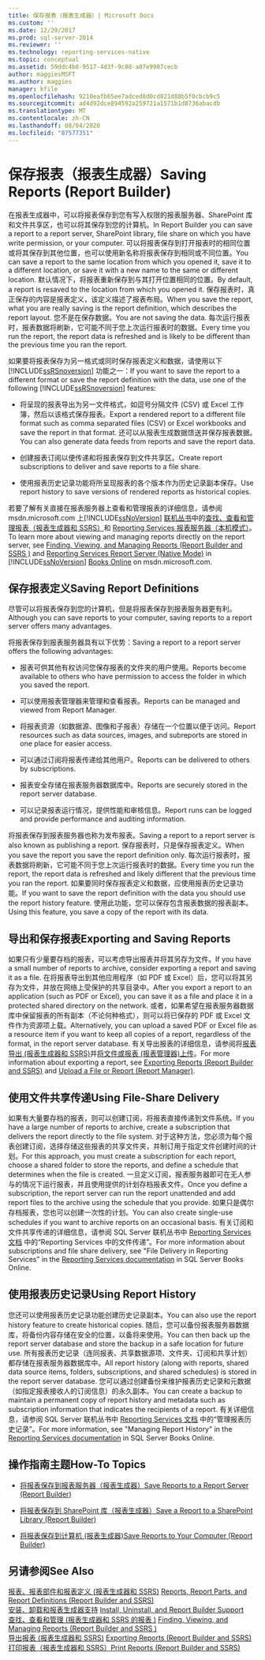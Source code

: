```yaml
---
title: 保存报表（报表生成器）| Microsoft Docs
ms.custom: ''
ms.date: 12/29/2017
ms.prod: sql-server-2014
ms.reviewer: ''
ms.technology: reporting-services-native
ms.topic: conceptual
ms.assetid: 59ddc4b8-9517-4d3f-9c88-a07e9907cecb
author: maggiesMSFT
ms.author: maggies
manager: kfile
ms.openlocfilehash: 9210eafb65ee7adced8d0cd821d88b5f0cbcb9c5
ms.sourcegitcommit: ad4d92dce894592a259721a1571b1d8736abacdb
ms.translationtype: MT
ms.contentlocale: zh-CN
ms.lasthandoff: 08/04/2020
ms.locfileid: "87577351"
---
```

# <a name="saving-reports-report-builder"></a><span data-ttu-id="83306-102">保存报表（报表生成器）</span><span class="sxs-lookup"><span data-stu-id="83306-102">Saving Reports (Report Builder)</span></span>
  <span data-ttu-id="83306-103">在报表生成器中，可以将报表保存到您有写入权限的报表服务器、SharePoint 库和文件共享区，也可以将其保存到您的计算机。</span><span class="sxs-lookup"><span data-stu-id="83306-103">In Report Builder you can save a report to a report server, SharePoint library, file share on which you have write permission, or your computer.</span></span> <span data-ttu-id="83306-104">可以将报表保存到打开报表时的相同位置或将其保存到其他位置，也可以使用新名称将报表保存到相同或不同位置。</span><span class="sxs-lookup"><span data-stu-id="83306-104">You can save a report to the same location from which you opened it, save it to a different location, or save it with a new name to the same or different location.</span></span> <span data-ttu-id="83306-105">默认情况下，将报表重新保存到与其打开位置相同的位置。</span><span class="sxs-lookup"><span data-stu-id="83306-105">By default, a report is resaved to the location from which you opened it.</span></span> <span data-ttu-id="83306-106">保存报表时，真正保存的内容是报表定义，该定义描述了报表布局。</span><span class="sxs-lookup"><span data-stu-id="83306-106">When you save the report, what you are really saving is the report definition, which describes the report layout.</span></span> <span data-ttu-id="83306-107">您不是在保存数据。</span><span class="sxs-lookup"><span data-stu-id="83306-107">You are not saving the data.</span></span> <span data-ttu-id="83306-108">每次运行报表时，报表数据将刷新，它可能不同于您上次运行报表时的数据。</span><span class="sxs-lookup"><span data-stu-id="83306-108">Every time you run the report, the report data is refreshed and is likely to be different than the previous time you ran the report.</span></span>  
  
 <span data-ttu-id="83306-109">如果要将报表保存为另一格式或同时保存报表定义和数据，请使用以下 [!INCLUDE[ssRSnoversion](../../includes/ssrsnoversion-md.md)] 功能之一：</span><span class="sxs-lookup"><span data-stu-id="83306-109">If you want to save the report to a different format or save the report definition with the data, use one of the following [!INCLUDE[ssRSnoversion](../../includes/ssrsnoversion-md.md)] features:</span></span>  
  
-   <span data-ttu-id="83306-110">将呈现的报表导出为另一文件格式，如逗号分隔文件 (CSV) 或 Excel 工作簿，然后以该格式保存报表。</span><span class="sxs-lookup"><span data-stu-id="83306-110">Export a rendered report to a different file format such as comma separated files (CSV) or Excel workbooks and save the report in that format.</span></span> <span data-ttu-id="83306-111">还可以从报表生成数据馈送并保存报表数据。</span><span class="sxs-lookup"><span data-stu-id="83306-111">You can also generate data feeds from reports and save the report data.</span></span>  
  
-   <span data-ttu-id="83306-112">创建报表订阅以便传递和将报表保存到文件共享区。</span><span class="sxs-lookup"><span data-stu-id="83306-112">Create report subscriptions to deliver and save reports to a file share.</span></span>  
  
-   <span data-ttu-id="83306-113">使用报表历史记录功能将所呈现报表的各个版本作为历史记录副本保存。</span><span class="sxs-lookup"><span data-stu-id="83306-113">Use report history to save versions of rendered reports as historical copies.</span></span>  
  
 <span data-ttu-id="83306-114">若要了解有关直接在报表服务器上查看和管理报表的详细信息，请参阅 msdn.microsoft.com 上[!INCLUDE[ssNoVersion](../../includes/ssnoversion-md.md)] [联机丛书](https://go.microsoft.com/fwlink/?LinkId=154888)中的[查找、查看和管理报表（报表生成器和 SSRS）](finding-viewing-and-managing-reports-report-builder-and-ssrs.md)和 [Reporting Services 报表服务器（本机模式）](../report-server/reporting-services-report-server-native-mode.md)。</span><span class="sxs-lookup"><span data-stu-id="83306-114">To learn more about viewing and managing reports directly on the report server, see [Finding, Viewing, and Managing Reports &#40;Report Builder and SSRS &#41;](finding-viewing-and-managing-reports-report-builder-and-ssrs.md) and [Reporting Services Report Server &#40;Native Mode&#41;](../report-server/reporting-services-report-server-native-mode.md) in [!INCLUDE[ssNoVersion](../../includes/ssnoversion-md.md)] [Books Online](https://go.microsoft.com/fwlink/?LinkId=154888) on msdn.microsoft.com.</span></span>  
  
##  <a name="saving-report-definitions"></a><a name="SavingReportDefinitions"></a><span data-ttu-id="83306-115">保存报表定义</span><span class="sxs-lookup"><span data-stu-id="83306-115">Saving Report Definitions</span></span>  
 <span data-ttu-id="83306-116">尽管可以将报表保存到您的计算机，但是将报表保存到报表服务器更有利。</span><span class="sxs-lookup"><span data-stu-id="83306-116">Although you can save reports to your computer, saving reports to a report server offers many advantages.</span></span>  
  
 <span data-ttu-id="83306-117">将报表保存到报表服务器具有以下优势：</span><span class="sxs-lookup"><span data-stu-id="83306-117">Saving a report to a report server offers the following advantages:</span></span>  
  
-   <span data-ttu-id="83306-118">报表可供其他有权访问您保存报表的文件夹的用户使用。</span><span class="sxs-lookup"><span data-stu-id="83306-118">Reports become available to others who have permission to access the folder in which you saved the report.</span></span>  
  
-   <span data-ttu-id="83306-119">可以使用报表管理器来管理和查看报表。</span><span class="sxs-lookup"><span data-stu-id="83306-119">Reports can be managed and viewed from Report Manager.</span></span>  
  
-   <span data-ttu-id="83306-120">将报表资源（如数据源、图像和子报表）存储在一个位置以便于访问。</span><span class="sxs-lookup"><span data-stu-id="83306-120">Report resources such as data sources, images, and subreports are stored in one place for easier access.</span></span>  
  
-   <span data-ttu-id="83306-121">可以通过订阅将报表传递给其他用户。</span><span class="sxs-lookup"><span data-stu-id="83306-121">Reports can be delivered to others by subscriptions.</span></span>  
  
-   <span data-ttu-id="83306-122">报表安全存储在报表服务器数据库中。</span><span class="sxs-lookup"><span data-stu-id="83306-122">Reports are securely stored in the report server database.</span></span>  
  
-   <span data-ttu-id="83306-123">可以记录报表运行情况，提供性能和审核信息。</span><span class="sxs-lookup"><span data-stu-id="83306-123">Report runs can be logged and provide performance and auditing information.</span></span>  
  
 <span data-ttu-id="83306-124">将报表保存到报表服务器也称为发布报表。</span><span class="sxs-lookup"><span data-stu-id="83306-124">Saving a report to a report server is also known as publishing a report.</span></span> <span data-ttu-id="83306-125">保存报表时，只是保存报表定义。</span><span class="sxs-lookup"><span data-stu-id="83306-125">When you save the report you save the report definition only.</span></span> <span data-ttu-id="83306-126">每次运行报表时，报表数据将刷新，它可能不同于您上次运行报表时的数据。</span><span class="sxs-lookup"><span data-stu-id="83306-126">Every time you run the report, the report data is refreshed and likely different that the previous time you ran the report.</span></span> <span data-ttu-id="83306-127">如果要同时保存报表定义和数据，应使用报表历史记录功能。</span><span class="sxs-lookup"><span data-stu-id="83306-127">If you want to save the report definition with the data you should use the report history feature.</span></span> <span data-ttu-id="83306-128">使用此功能，您可以保存包含报表数据的报表副本。</span><span class="sxs-lookup"><span data-stu-id="83306-128">Using this feature, you save a copy of the report with its data.</span></span>  
  

  
##  <a name="exporting-and-saving-reports"></a><a name="ExportingAndSavingReports"></a> <span data-ttu-id="83306-129">导出和保存报表</span><span class="sxs-lookup"><span data-stu-id="83306-129">Exporting and Saving Reports</span></span>  
 <span data-ttu-id="83306-130">如果只有少量要存档的报表，可以考虑导出报表并将其另存为文件。</span><span class="sxs-lookup"><span data-stu-id="83306-130">If you have a small number of reports to archive, consider exporting a report and saving it as a file.</span></span> <span data-ttu-id="83306-131">在将报表导出到其他应用程序（如 PDF 或 Excel）后，您可以将其另存为文件，并放在网络上受保护的共享目录中。</span><span class="sxs-lookup"><span data-stu-id="83306-131">After you export a report to an application (such as PDF or Excel), you can save it as a file and place it in a protected shared directory on the network.</span></span> <span data-ttu-id="83306-132">或者，如果希望在报表服务器数据库中保留报表的所有副本（不论何种格式），则可以将已保存的 PDF 或 Excel 文件作为资源项上载。</span><span class="sxs-lookup"><span data-stu-id="83306-132">Alternatively, you can upload a saved PDF or Excel file as a resource item if you want to keep all copies of a report, regardless of the format, in the report server database.</span></span> <span data-ttu-id="83306-133">有关导出报表的详细信息，请参阅将[报表导出 &#40;报表生成器和 SSRS&#41;](export-reports-report-builder-and-ssrs.md)并[将文件或报表 &#40;报表管理器&#41;上传](../reports/upload-a-file-or-report-report-manager.md)。</span><span class="sxs-lookup"><span data-stu-id="83306-133">For more information about exporting a report, see [Exporting Reports &#40;Report Builder and SSRS&#41;](export-reports-report-builder-and-ssrs.md) and [Upload a File or Report &#40;Report Manager&#41;](../reports/upload-a-file-or-report-report-manager.md).</span></span>  
  

  
##  <a name="using-file-share-delivery"></a><a name="UsingFileShareDelivery"></a> <span data-ttu-id="83306-134">使用文件共享传递</span><span class="sxs-lookup"><span data-stu-id="83306-134">Using File-Share Delivery</span></span>  
 <span data-ttu-id="83306-135">如果有大量要存档的报表，则可以创建订阅，将报表直接传递到文件系统。</span><span class="sxs-lookup"><span data-stu-id="83306-135">If you have a large number of reports to archive, create a subscription that delivers the report directly to the file system.</span></span> <span data-ttu-id="83306-136">对于这种方法，您必须为每个报表创建订阅，选择存储这些报表的共享文件夹，并制订用于指定文件创建时间的计划。</span><span class="sxs-lookup"><span data-stu-id="83306-136">For this approach, you must create a subscription for each report, choose a shared folder to store the reports, and define a schedule that determines when the file is created.</span></span> <span data-ttu-id="83306-137">一旦定义订阅，报表服务器即可在无人参与的情况下运行报表，并且使用提供的计划存档报表文件。</span><span class="sxs-lookup"><span data-stu-id="83306-137">Once you define a subscription, the report server can run the report unattended and add report files to the archive using the schedule that you provide.</span></span> <span data-ttu-id="83306-138">如果只是偶尔存档报表，您也可以创建一次性的计划。</span><span class="sxs-lookup"><span data-stu-id="83306-138">You can also create single-use schedules if you want to archive reports on an occasional basis.</span></span> <span data-ttu-id="83306-139">有关订阅和文件共享传递的详细信息，请参阅 SQL Server 联机丛书中 [Reporting Services 文档](https://go.microsoft.com/fwlink/?linkid=121312) 中的“Reporting Services 中的文件传递”。</span><span class="sxs-lookup"><span data-stu-id="83306-139">For more information about subscriptions and file share delivery, see "File Delivery in Reporting Services" in the [Reporting Services documentation](https://go.microsoft.com/fwlink/?linkid=121312) in SQL Server Books Online.</span></span>  
  

  
##  <a name="using-report-history"></a><a name="UsingReportHistory"></a> <span data-ttu-id="83306-140">使用报表历史记录</span><span class="sxs-lookup"><span data-stu-id="83306-140">Using Report History</span></span>  
 <span data-ttu-id="83306-141">您还可以使用报表历史记录功能创建历史记录副本。</span><span class="sxs-lookup"><span data-stu-id="83306-141">You can also use the report history feature to create historical copies.</span></span> <span data-ttu-id="83306-142">随后，您可以备份报表服务器数据库，将备份内容存储在安全的位置，以备将来使用。</span><span class="sxs-lookup"><span data-stu-id="83306-142">You can then back up the report server database and store the backup in a safe location for future use.</span></span> <span data-ttu-id="83306-143">所有报表历史记录（连同报表、共享数据源项、文件夹、订阅和共享计划）都存储在报表服务器数据库中。</span><span class="sxs-lookup"><span data-stu-id="83306-143">All report history (along with reports, shared data source items, folders, subscriptions, and shared schedules) is stored in the report server database.</span></span> <span data-ttu-id="83306-144">您可以通过创建备份来维护报表历史记录和元数据（如指定报表接收人的订阅信息）的永久副本。</span><span class="sxs-lookup"><span data-stu-id="83306-144">You can create a backup to maintain a permanent copy of report history and metadata such as subscription information that indicates the recipients of a report.</span></span> <span data-ttu-id="83306-145">有关详细信息，请参阅 SQL Server 联机丛书中 [Reporting Services 文档](https://go.microsoft.com/fwlink/?linkid=121312) 中的“管理报表历史记录”。</span><span class="sxs-lookup"><span data-stu-id="83306-145">For more information, see "Managing Report History" in the [Reporting Services documentation](https://go.microsoft.com/fwlink/?linkid=121312) in SQL Server Books Online.</span></span>  
  

  
##  <a name="how-to-topics"></a><a name="HowTo"></a><span data-ttu-id="83306-146">操作指南主题</span><span class="sxs-lookup"><span data-stu-id="83306-146">How-To Topics</span></span>  
  
-   [<span data-ttu-id="83306-147">将报表保存到报表服务器（报表生成器）</span><span class="sxs-lookup"><span data-stu-id="83306-147">Save Reports to a Report Server &#40;Report Builder&#41;</span></span>](save-reports-to-a-report-server-report-builder.md)  
  
-   [<span data-ttu-id="83306-148">将报表保存到 SharePoint 库（报表生成器）</span><span class="sxs-lookup"><span data-stu-id="83306-148">Save a Report to a SharePoint Library &#40;Report Builder&#41;</span></span>](save-a-report-to-a-sharepoint-library-report-builder.md)  
  
-   [<span data-ttu-id="83306-149">将报表保存到计算机 &#40;报表生成器&#41;</span><span class="sxs-lookup"><span data-stu-id="83306-149">Save Reports to Your Computer &#40;Report Builder&#41;</span></span>](../save-reports-to-your-computer-report-builder.md)  
  

  
## <a name="see-also"></a><span data-ttu-id="83306-150">另请参阅</span><span class="sxs-lookup"><span data-stu-id="83306-150">See Also</span></span>  
 <span data-ttu-id="83306-151">[报表、报表部件和报表定义 &#40;报表生成器和 SSRS&#41;](../report-design/reports-report-parts-and-report-definitions-report-builder-and-ssrs.md) </span><span class="sxs-lookup"><span data-stu-id="83306-151">[Reports, Report Parts, and Report Definitions &#40;Report Builder and SSRS&#41;](../report-design/reports-report-parts-and-report-definitions-report-builder-and-ssrs.md) </span></span>  
 <span data-ttu-id="83306-152">[安装、卸载和报表生成器支持](../install-uninstall-and-report-builder-support.md) </span><span class="sxs-lookup"><span data-stu-id="83306-152">[Install, Uninstall, and Report Builder Support](../install-uninstall-and-report-builder-support.md) </span></span>  
 <span data-ttu-id="83306-153">[查找、查看和管理 &#40;报表生成器和 SSRS 的报表 &#41;](finding-viewing-and-managing-reports-report-builder-and-ssrs.md) </span><span class="sxs-lookup"><span data-stu-id="83306-153">[Finding, Viewing, and Managing Reports &#40;Report Builder and SSRS &#41;](finding-viewing-and-managing-reports-report-builder-and-ssrs.md) </span></span>  
 <span data-ttu-id="83306-154">[导出报表 &#40;报表生成器和 SSRS&#41;](export-reports-report-builder-and-ssrs.md) </span><span class="sxs-lookup"><span data-stu-id="83306-154">[Exporting Reports &#40;Report Builder and SSRS&#41;](export-reports-report-builder-and-ssrs.md) </span></span>  
 [<span data-ttu-id="83306-155">打印报表（报表生成器和 SSRS）</span><span class="sxs-lookup"><span data-stu-id="83306-155">Print Reports &#40;Report Builder and SSRS&#41;</span></span>](print-reports-report-builder-and-ssrs.md)  
  
  
